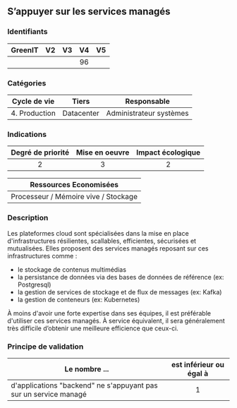 ## S’appuyer sur les services managés

### Identifiants

| GreenIT | V2  | V3  | V4  | V5  |
|:-------:|:---:|:---:|:---:|:---:|
|         |     |     | 96  |     |

### Catégories

| Cycle de vie  |   Tiers    |       Responsable       |
|:-------------:|:----------:|:-----------------------:|
| 4. Production | Datacenter | Administrateur systèmes |

### Indications

| Degré de priorité | Mise en oeuvre | Impact écologique |
|:-----------------:|:--------------:|:-----------------:|
|         2         |       3        |         2         |

|Ressources Economisées                                      |
|:------------------------------------:|
| Processeur / Mémoire vive / Stockage |

### Description

Les plateformes cloud sont spécialisées dans la mise en place d'infrastructures résilientes, scallables, efficientes, sécurisées et mutualisées.
Elles proposent des services managés reposant sur ces infrastructures comme :

- le stockage de contenus multimédias
- la persistance de données via des bases de données de référence (ex: Postgresql)
- la gestion de services de stockage et de flux de messages (ex: Kafka)
- la gestion de conteneurs (ex: Kubernetes)

À moins d'avoir une forte expertise dans ses équipes, il est préférable d'utiliser ces services managés.
À service équivalent, il sera généralement très difficile d’obtenir une meilleure efficience que ceux-ci.

### Principe de validation

| Le nombre ...                                                    | est inférieur ou égal à |
|------------------------------------------------------------------|:-----------------------:|
| d'applications "backend" ne s'appuyant pas sur un service managé |            1            |
